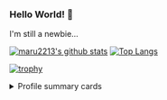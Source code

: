 ### Hello World! 👋
I'm still a newbie...

<!--
<p align="left">
  <a href="https://github.com/maru2213">
    <img height="20" src="https://img.shields.io/github/followers/maru2213?logo=github&style=flat" />
  </a>
  <a href="https://stackoverflow.com/users/13608343/maru2213">
    <img height="20" src="https://img.shields.io/stackexchange/stackoverflow/r/13608343?logo=stack-overflow&style=flat" />
  </a>
  <a href="http://qiita.com/maru2213">
    <img height="20" src="https://qiita-badge.apiapi.app/s/maru2213/posts.svg" />
  </a>
  <a href="http://qiita.com/maru2213">
    <img height="20" src="https://qiita-badge.apiapi.app/s/maru2213/contributions.svg" />
  </a>
  <a href="http://qiita.com/maru2213">
    <img height="20" src="https://qiita-badge.apiapi.app/s/maru2213/followers.svg" />
  </a>
</p>
-->

[![maru2213's github stats](https://github-readme-stats.vercel.app/api?username=maru2213&count_private=true&show_icons=true&bg_color=2E3440&title_color=88C0D0&icon_color=88C0D0&text_color=ECEFF4)](https://github.com/anuraghazra/github-readme-stats)
[![Top Langs](https://github-readme-stats.vercel.app/api/top-langs/?username=maru2213&langs_count=8&layout=compact&bg_color=2E3440&title_color=ECEFF4&text_color=ECEFF4)](https://github.com/anuraghazra/github-readme-stats)

[![trophy](https://github-profile-trophy.vercel.app/?username=maru2213&margin-w=10&theme=onedark)](https://github.com/ryo-ma/github-profile-trophy)

<details>
  <summary>Profile summary cards</summary>
  
  [![](https://raw.githubusercontent.com/maru2213/maru2213/main/profile-summary-card-output/nord_dark/0-profile-details.svg)](https://github.com/vn7n24fzkq/github-profile-summary-cards)
  [![](https://raw.githubusercontent.com/maru2213/maru2213/main/profile-summary-card-output/nord_dark/1-repos-per-language.svg)](https://github.com/vn7n24fzkq/github-profile-summary-cards)
  [![](https://raw.githubusercontent.com/maru2213/maru2213/main/profile-summary-card-output/nord_dark/3-stats.svg)](https://github.com/vn7n24fzkq/github-profile-summary-cards)
  
</details>

<!--
  <a href="http://twitter.com/hogehoge">
    <img height="20" src="https://img.shields.io/twitter/follow/hogehoge?label=Twitter&logo=twitter&style=flat" />
  </a>
- 🔭 I’m currently working on ...
- 🌱 I’m currently learning ...
- 👯 I’m looking to collaborate on ...
- 🤔 I’m looking for help with ...
- 💬 Ask me about ...
- 📫 How to reach me: ...
- 😄 Pronouns: ...
- ⚡ Fun fact: ...
-->
